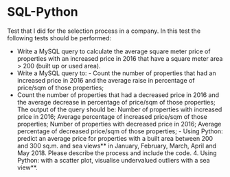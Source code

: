 # SQL-Python
Test that I did for the selection process in a company. 
In this test the following tests should be performed: 

- Write a MySQL query to calculate the average square meter price of properties with an increased price in 2016 that have a square meter area > 200 (built up or used area).   
- Write a MySQL query to: - Count the number of properties that had an increased price in 2016 and the average raise in percentage of price/sqm of those properties; 
- Count the number of properties that had a decreased price in 2016 and the average decrease in percentage of price/sqm of those properties;  
The output of the query should be: Number of properties with increased price in 2016; Average percentage of increased price/sqm of those properties; Number of properties with decreased price in 2016; Average percentage of decreased price/sqm of those properties;  - Using Python: predict an average price for properties with a built area between 200 and 300 sq.m. and sea views** in January, February, March, April and May 2018. Please describe the process and include the code.  4. Using Python: with a scatter plot, visualise undervalued outliers with a sea view**. 
